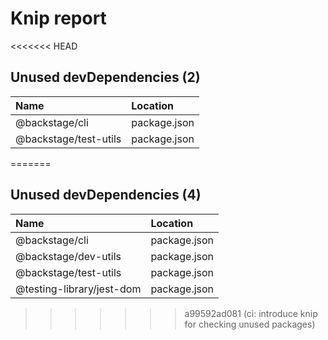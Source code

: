 # Knip report

<<<<<<< HEAD
## Unused devDependencies (2)

| Name                  | Location     |
|:----------------------|:-------------|
| @backstage/cli        | package.json |
| @backstage/test-utils | package.json |
=======
## Unused devDependencies (4)

| Name                      | Location     |
|:--------------------------|:-------------|
| @backstage/cli            | package.json |
| @backstage/dev-utils      | package.json |
| @backstage/test-utils     | package.json |
| @testing-library/jest-dom | package.json |
>>>>>>> a99592ad081 (ci: introduce knip for checking unused packages)

